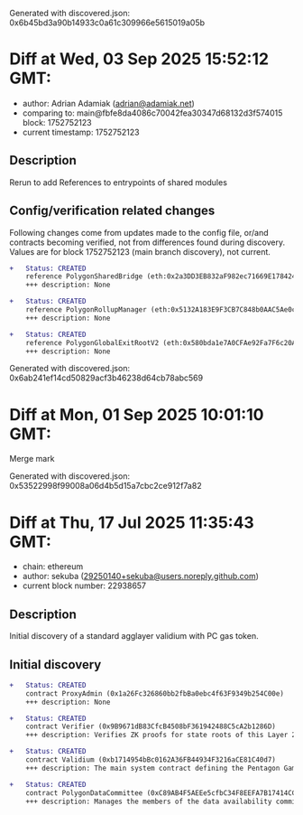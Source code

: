 Generated with discovered.json: 0x6b45bd3a90b14933c0a61c309966e5615019a05b

# Diff at Wed, 03 Sep 2025 15:52:12 GMT:

- author: Adrian Adamiak (<adrian@adamiak.net>)
- comparing to: main@fbfe8da4086c70042fea30347d68132d3f574015 block: 1752752123
- current timestamp: 1752752123

## Description

Rerun to add References to entrypoints of shared modules

## Config/verification related changes

Following changes come from updates made to the config file,
or/and contracts becoming verified, not from differences found during
discovery. Values are for block 1752752123 (main branch discovery), not current.

```diff
+   Status: CREATED
    reference PolygonSharedBridge (eth:0x2a3DD3EB832aF982ec71669E178424b10Dca2EDe)
    +++ description: None
```

```diff
+   Status: CREATED
    reference PolygonRollupManager (eth:0x5132A183E9F3CB7C848b0AAC5Ae0c4f0491B7aB2)
    +++ description: None
```

```diff
+   Status: CREATED
    reference PolygonGlobalExitRootV2 (eth:0x580bda1e7A0CFAe92Fa7F6c20A3794F169CE3CFb)
    +++ description: None
```

Generated with discovered.json: 0x6ab241ef14cd50829acf3b46238d64cb78abc569

# Diff at Mon, 01 Sep 2025 10:01:10 GMT:

Merge mark

Generated with discovered.json: 0x53522998f99008a06d4b5d15a7cbc2ce912f7a82

# Diff at Thu, 17 Jul 2025 11:35:43 GMT:

- chain: ethereum
- author: sekuba (<29250140+sekuba@users.noreply.github.com>)
- current block number: 22938657

## Description

Initial discovery of a standard agglayer validium with PC gas token.

## Initial discovery

```diff
+   Status: CREATED
    contract ProxyAdmin (0x1a26Fc326860bb2fbBa0ebc4f63F9349b254C00e)
    +++ description: None
```

```diff
+   Status: CREATED
    contract Verifier (0x9B9671dB83CfcB4508bF361942488C5cA2b1286D)
    +++ description: Verifies ZK proofs for state roots of this Layer 2 via the PolygonRollupManager.
```

```diff
+   Status: CREATED
    contract Validium (0xb1714954bBc0162A36FB44934F3216aCE81C40d7)
    +++ description: The main system contract defining the Pentagon Games Layer 2 logic. Entry point for sequencing batches.
```

```diff
+   Status: CREATED
    contract PolygonDataCommittee (0xC89AB4F5AEEe5cfbC34F8EEFA7B17414CC9391aE)
    +++ description: Manages the members of the data availability committee (DAC) and the threshold for accepting commitments from them (Currently 1/1).
```

